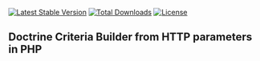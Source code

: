 [![Latest Stable Version](https://poser.pugx.org/bipiane/criteria-builder/v/stable)](https://packagist.org/packages/bipiane/criteria-builder)
[![Total Downloads](https://poser.pugx.org/bipiane/criteria-builder/downloads)](https://packagist.org/packages/bipiane/criteria-builder)
[![License](https://poser.pugx.org/bipiane/criteria-builder/license)](https://packagist.org/packages/bipiane/criteria-builder)

Doctrine Criteria Builder from HTTP parameters in PHP
------------